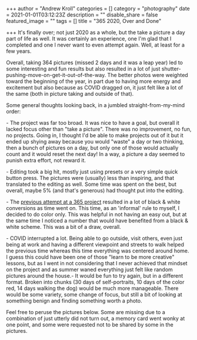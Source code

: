 +++
author = "Andrew Kroll"
categories = []
category = "photography"
date = 2021-01-01T03:12:23Z
description = ""
disable_share = false
featured_image = ""
tags = []
title = "365 2020, Over and Done"

+++
It's finally over; not just 2020 as a whole, but the take a picture a day part of life as well. It was certainly an experience, one I'm glad that I completed and one I never want to even attempt again. Well, at least for a few years.

Overall, taking 364 pictures (missed 2 days and it was a leap year) led to some interesting and fun results but also resulted in a lot of just shutter-pushing-move-on-get-it-out-of-the-way. The better photos were weighted toward the beginning of the year, in part due to having more energy and excitement but also because as COVID dragged on, it just felt like a lot of the same (both in picture taking and outside of that).

Some general thoughts looking back, in a jumbled straight-from-my-mind order:

\- The project was far too broad. It was nice to have a goal, but overall it lacked focus other than "take a picture". There was no improvement, no fun, no projects. Going in, I thought I'd be able to make projects out of it but it ended up shying away because you would "waste" a day or two thinking, then a bunch of pictures on a day, but only one of those would actually count and it would reset the next day! In a way, a picture a day seemed to punish extra effort, not reward it.

\- Editing took a big hit, mostly just using presets or a very simple quick button press. The pictures were (usually) less than inspiring, and that translated to the editing as well. Some time was spent on the best, but overall, maybe 5% (and that's generous) had thought put into the editing.

\- The [previous attempt at a 365 project](https://www.flickr.com/photos/drakenya/albums/72157647378777863) resulted in a lot of black & white conversions as time went on. This time, as an 'informal' rule to myself, I decided to do color only. This was helpful in not having an easy out, but at the same time I noticed a number that would have benefited from a black & white scheme. This was a bit of a draw, overall.

\- COVID interrupted a lot. Being able to go outside, visit others, even just being at work and having a different viewpoint and streets to walk helped the previous time whereas this time everything was centered around home. I guess this could have been one of those "learn to be more creative" lessons, but as I went in not considering that I never achieved that mindset on the project and as summer waned everything just felt like random pictures around the house.- It would be fun to try again, but in a different format. Broken into chunks (30 days of self-portraits, 10 days of the color red, 14 days walking the dog) would be much more manageable. There would be some variety, some change of focus, but still a bit of looking at something benign and finding something worth a photo.

Feel free to peruse the pictures below. Some are missing due to a combination of just utterly did not turn out, a memory card went wonky at one point, and some were requested not to be shared by some in the pictures.